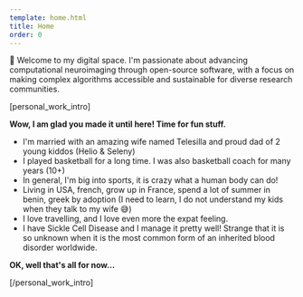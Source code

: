 ```yaml
---
template: home.html
title: Home
order: 0
---
```


🌟 Welcome to my digital space. I'm passionate about advancing computational neuroimaging through open-source software, with a focus on making complex algorithms accessible and sustainable for diverse research communities.

[personal_work_intro]

**Wow, I am glad you made it until here! Time for fun stuff.**

- I'm married with an amazing wife named Telesilla and proud dad of 2 young kiddos (Helio & Seleny)
- I played basketball for a long time. I was also basketball coach for many years (10+)
- In general, I'm big into sports, it is crazy what a human body can do!
- Living in USA, french, grow up in France, spend a lot of summer in benin, greek by adoption (I need to learn, I do not understand my kids when they talk to my wife 😅)
- I love travelling, and I love even more the expat feeling.
- I have Sickle Cell Disease and I manage it pretty well! Strange that it is so unknown when it is the most common form of an inherited blood disorder worldwide.

**OK, well that's all for now…**

[/personal_work_intro]
